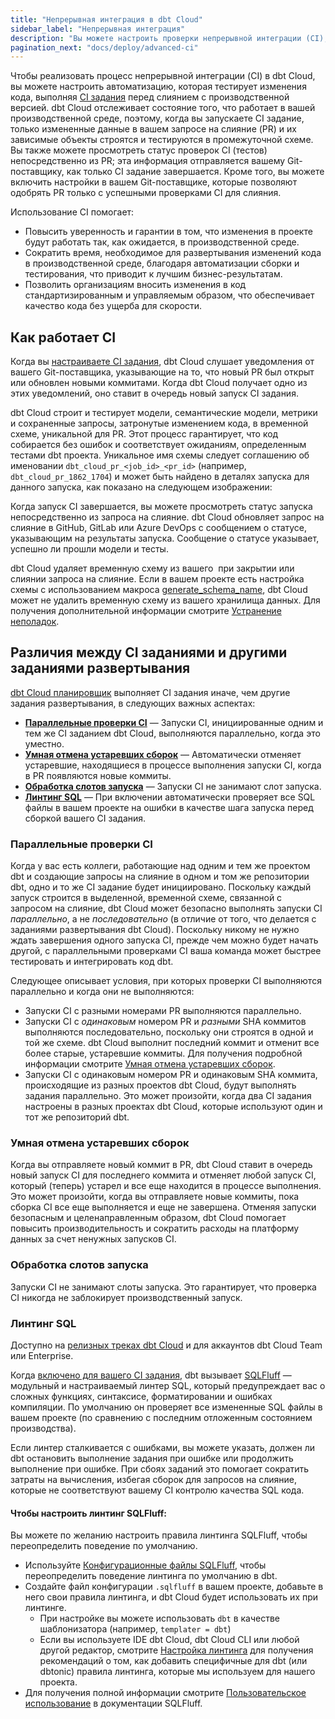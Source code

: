 ```yaml
---
title: "Непрерывная интеграция в dbt Cloud"
sidebar_label: "Непрерывная интеграция"
description: "Вы можете настроить проверки непрерывной интеграции (CI), чтобы протестировать каждое изменение перед развертыванием кода в производственной среде, как в процессе разработки программного обеспечения."
pagination_next: "docs/deploy/advanced-ci"
---
```


Чтобы реализовать процесс непрерывной интеграции (CI) в dbt Cloud, вы можете настроить автоматизацию, которая тестирует изменения кода, выполняя [CI задания](/docs/deploy/ci-jobs) перед слиянием с производственной версией. dbt Cloud отслеживает состояние того, что работает в вашей производственной среде, поэтому, когда вы запускаете CI задание, только измененные данные в вашем запросе на слияние (PR) и их зависимые объекты строятся и тестируются в промежуточной схеме. Вы также можете просмотреть статус проверок CI (тестов) непосредственно из PR; эта информация отправляется вашему Git-поставщику, как только CI задание завершается. Кроме того, вы можете включить настройки в вашем Git-поставщике, которые позволяют одобрять PR только с успешными проверками CI для слияния.

<Lightbox src="/img/docs/dbt-cloud/using-dbt-cloud/ci-workflow.png" width="90%" title="Процесс непрерывной интеграции в dbt Cloud"/>

Использование CI помогает:

- Повысить уверенность и гарантии в том, что изменения в проекте будут работать так, как ожидается, в производственной среде.
- Сократить время, необходимое для развертывания изменений кода в производственной среде, благодаря автоматизации сборки и тестирования, что приводит к лучшим бизнес-результатам.
- Позволить организациям вносить изменения в код стандартизированным и управляемым образом, что обеспечивает качество кода без ущерба для скорости.

## Как работает CI

Когда вы [настраиваете CI задания](/docs/deploy/ci-jobs#set-up-ci-jobs), dbt Cloud слушает уведомления от вашего Git-поставщика, указывающие на то, что новый PR был открыт или обновлен новыми коммитами. Когда dbt Cloud получает одно из этих уведомлений, оно ставит в очередь новый запуск CI задания.

dbt Cloud строит и тестирует модели, семантические модели, метрики и сохраненные запросы, затронутые изменением кода, в временной схеме, уникальной для PR. Этот процесс гарантирует, что код собирается без ошибок и соответствует ожиданиям, определенным тестами dbt проекта. Уникальное имя схемы следует соглашению об именовании `dbt_cloud_pr_<job_id>_<pr_id>` (например, `dbt_cloud_pr_1862_1704`) и может быть найдено в деталях запуска для данного запуска, как показано на следующем изображении:

<Lightbox src="/img/docs/dbt-cloud/using-dbt-cloud/using_ci_dbt_cloud.png" width="90%" title="Просмотр имени временной схемы для запуска, инициированного PR"/>

Когда запуск CI завершается, вы можете просмотреть статус запуска непосредственно из запроса на слияние. dbt Cloud обновляет запрос на слияние в GitHub, GitLab или Azure DevOps с сообщением о статусе, указывающим на результаты запуска. Сообщение о статусе указывает, успешно ли прошли модели и тесты.

dbt Cloud удаляет временную схему из вашего <Term id="data-warehouse" /> при закрытии или слиянии запроса на слияние. Если в вашем проекте есть настройка схемы с использованием макроса [generate_schema_name](/docs/build/custom-schemas#how-does-dbt-generate-a-models-schema-name), dbt Cloud может не удалить временную схему из вашего хранилища данных. Для получения дополнительной информации смотрите [Устранение неполадок](/docs/deploy/ci-jobs#troubleshooting).

## Различия между CI заданиями и другими заданиями развертывания

[dbt Cloud планировщик](/docs/deploy/job-scheduler) выполняет CI задания иначе, чем другие задания развертывания, в следующих важных аспектах:

- [**Параллельные проверки CI**](#concurrent-ci-checks) &mdash; Запуски CI, инициированные одним и тем же CI заданием dbt Cloud, выполняются параллельно, когда это уместно.
- [**Умная отмена устаревших сборок**](#smart-cancellation-of-stale-builds) &mdash; Автоматически отменяет устаревшие, находящиеся в процессе выполнения запуски CI, когда в PR появляются новые коммиты.
- [**Обработка слотов запуска**](#run-slot-treatment) &mdash; Запуски CI не занимают слот запуска.
- [**Линтинг SQL**](#sql-linting) &mdash; При включении автоматически проверяет все SQL файлы в вашем проекте на ошибки в качестве шага запуска перед сборкой вашего CI задания.

### Параллельные проверки CI

Когда у вас есть коллеги, работающие над одним и тем же проектом dbt и создающие запросы на слияние в одном и том же репозитории dbt, одно и то же CI задание будет инициировано. Поскольку каждый запуск строится в выделенной, временной схеме, связанной с запросом на слияние, dbt Cloud может безопасно выполнять запуски CI _параллельно_, а не _последовательно_ (в отличие от того, что делается с заданиями развертывания dbt Cloud). Поскольку никому не нужно ждать завершения одного запуска CI, прежде чем можно будет начать другой, с параллельными проверками CI ваша команда может быстрее тестировать и интегрировать код dbt.

Следующее описывает условия, при которых проверки CI выполняются параллельно и когда они не выполняются:

- Запуски CI с разными номерами PR выполняются параллельно.
- Запуски CI с _одинаковым_ номером PR и _разными_ SHA коммитов выполняются последовательно, поскольку они строятся в одной и той же схеме. dbt Cloud выполнит последний коммит и отменит все более старые, устаревшие коммиты. Для получения подробной информации смотрите [Умная отмена устаревших сборок](#smart-cancellation).
- Запуски CI с одинаковым номером PR и одинаковым SHA коммита, происходящие из разных проектов dbt Cloud, будут выполнять задания параллельно. Это может произойти, когда два CI задания настроены в разных проектах dbt Cloud, которые используют один и тот же репозиторий dbt.

### Умная отмена устаревших сборок

Когда вы отправляете новый коммит в PR, dbt Cloud ставит в очередь новый запуск CI для последнего коммита и отменяет любой запуск CI, который (теперь) устарел и все еще находится в процессе выполнения. Это может произойти, когда вы отправляете новые коммиты, пока сборка CI все еще выполняется и еще не завершена. Отменяя запуски безопасным и целенаправленным образом, dbt Cloud помогает повысить производительность и сократить расходы на платформу данных за счет ненужных запусков CI.

<Lightbox src="/img/docs/dbt-cloud/using-dbt-cloud/example-smart-cancel-job.png" width="70%" title="Пример автоматически отмененного запуска"/>

### Обработка слотов запуска <Lifecycle status="team,enterprise" />

Запуски CI не занимают слоты запуска. Это гарантирует, что проверка CI никогда не заблокирует производственный запуск.

### Линтинг SQL <Lifecycle status="team,enterprise" />

Доступно на [релизных треках dbt Cloud](/docs/dbt-versions/cloud-release-tracks) и для аккаунтов dbt Cloud Team или Enterprise.

Когда [включено для вашего CI задания](/docs/deploy/ci-jobs#set-up-ci-jobs), dbt вызывает [SQLFluff](https://sqlfluff.com/) — модульный и настраиваемый линтер SQL, который предупреждает вас о сложных функциях, синтаксисе, форматировании и ошибках компиляции. По умолчанию он проверяет все измененные SQL файлы в вашем проекте (по сравнению с последним отложенным состоянием производства).

Если линтер сталкивается с ошибками, вы можете указать, должен ли dbt остановить выполнение задания при ошибке или продолжить выполнение при ошибке. При сбоях заданий это помогает сократить затраты на вычисления, избегая сборок для запросов на слияние, которые не соответствуют вашему CI контролю качества SQL кода.

#### Чтобы настроить линтинг SQLFluff:
Вы можете по желанию настроить правила линтинга SQLFluff, чтобы переопределить поведение по умолчанию.

- Используйте [Конфигурационные файлы SQLFluff](https://docs.sqlfluff.com/en/stable/configuration/setting_configuration.html#configuration-files), чтобы переопределить поведение линтинга по умолчанию в dbt.
- Создайте файл конфигурации `.sqlfluff` в вашем проекте, добавьте в него свои правила линтинга, и dbt Cloud будет использовать их при линтинге.
    - При настройке вы можете использовать `dbt` в качестве шаблонизатора (например, `templater = dbt`)
    - Если вы используете IDE dbt Cloud, dbt Cloud CLI или любой другой редактор, смотрите [Настройка линтинга](/docs/cloud/dbt-cloud-ide/lint-format#customize-linting) для получения рекомендаций о том, как добавить специфичные для dbt (или dbtonic) правила линтинга, которые мы используем для нашего проекта.
- Для получения полной информации смотрите [Пользовательское использование](https://docs.sqlfluff.com/en/stable/gettingstarted.html#custom-usage) в документации SQLFluff.